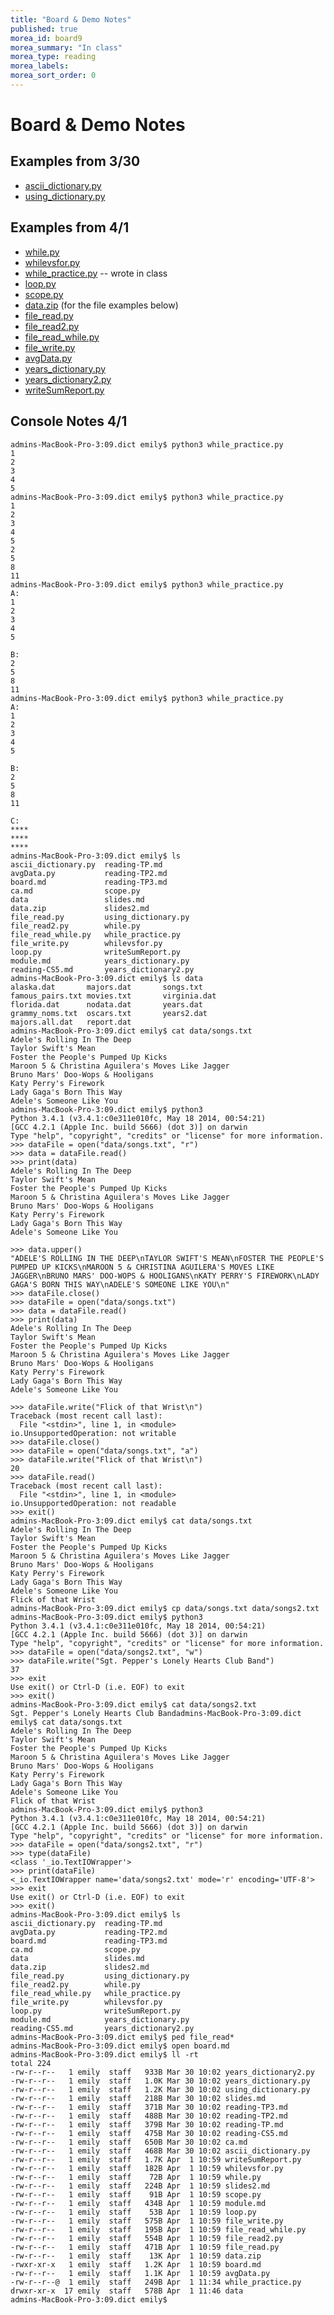 ```yaml
---
title: "Board & Demo Notes"
published: true
morea_id: board9
morea_summary: "In class"
morea_type: reading
morea_labels:
morea_sort_order: 0
---
```


# Board & Demo Notes

## Examples from 3/30

 * [ascii_dictionary.py](ascii_dictionary.py)
 * [using_dictionary.py](using_dictionary.py)

## Examples from 4/1

 * [while.py](while.py)
 * [whilevsfor.py](whilevsfor.py) 
 * [while_practice.py](while_practice.py) -- wrote in class
 * [loop.py](loop.py)
 * [scope.py](scope.py)
 * [data.zip](data.zip) (for the file examples below)
 * [file_read.py](file_read.py)
 * [file_read2.py](file_read2.py)
 * [file_read_while.py](file_read_while.py)
 * [file_write.py](file_write.py)
 * [avgData.py](avgData.py)
 * [years_dictionary.py](years_dictionary.py)
 * [years_dictionary2.py](years_dictionary2.py)
 * [writeSumReport.py](writeSumReport.py)

## Console Notes 4/1

	admins-MacBook-Pro-3:09.dict emily$ python3 while_practice.py 
	1
	2
	3
	4
	5
	admins-MacBook-Pro-3:09.dict emily$ python3 while_practice.py 
	1
	2
	3
	4
	5
	2
	5
	8
	11
	admins-MacBook-Pro-3:09.dict emily$ python3 while_practice.py 
	A:
	1
	2
	3
	4
	5
	
	B:
	2
	5
	8
	11
	admins-MacBook-Pro-3:09.dict emily$ python3 while_practice.py 
	A:
	1
	2
	3
	4
	5
	
	B:
	2
	5
	8
	11
	
	C:
	****
	****
	****
	admins-MacBook-Pro-3:09.dict emily$ ls
	ascii_dictionary.py  reading-TP.md
	avgData.py           reading-TP2.md
	board.md             reading-TP3.md
	ca.md                scope.py
	data                 slides.md
	data.zip             slides2.md
	file_read.py         using_dictionary.py
	file_read2.py        while.py
	file_read_while.py   while_practice.py
	file_write.py        whilevsfor.py
	loop.py              writeSumReport.py
	module.md            years_dictionary.py
	reading-CS5.md       years_dictionary2.py
	admins-MacBook-Pro-3:09.dict emily$ ls data
	alaska.dat       majors.dat       songs.txt
	famous_pairs.txt movies.txt       virginia.dat
	florida.dat      nodata.dat       years.dat
	grammy_noms.txt  oscars.txt       years2.dat
	majors.all.dat   report.dat
	admins-MacBook-Pro-3:09.dict emily$ cat data/songs.txt 
	Adele's Rolling In The Deep
	Taylor Swift's Mean
	Foster the People's Pumped Up Kicks
	Maroon 5 & Christina Aguilera's Moves Like Jagger
	Bruno Mars' Doo-Wops & Hooligans
	Katy Perry's Firework
	Lady Gaga's Born This Way
	Adele's Someone Like You
	admins-MacBook-Pro-3:09.dict emily$ python3
	Python 3.4.1 (v3.4.1:c0e311e010fc, May 18 2014, 00:54:21) 
	[GCC 4.2.1 (Apple Inc. build 5666) (dot 3)] on darwin
	Type "help", "copyright", "credits" or "license" for more information.
	>>> dataFile = open("data/songs.txt", "r")
	>>> data = dataFile.read()
	>>> print(data)
	Adele's Rolling In The Deep
	Taylor Swift's Mean
	Foster the People's Pumped Up Kicks
	Maroon 5 & Christina Aguilera's Moves Like Jagger
	Bruno Mars' Doo-Wops & Hooligans
	Katy Perry's Firework
	Lady Gaga's Born This Way
	Adele's Someone Like You
	
	>>> data.upper()
	"ADELE'S ROLLING IN THE DEEP\nTAYLOR SWIFT'S MEAN\nFOSTER THE PEOPLE'S PUMPED UP KICKS\nMAROON 5 & CHRISTINA AGUILERA'S MOVES LIKE JAGGER\nBRUNO MARS' DOO-WOPS & HOOLIGANS\nKATY PERRY'S FIREWORK\nLADY GAGA'S BORN THIS WAY\nADELE'S SOMEONE LIKE YOU\n"
	>>> dataFile.close()
	>>> dataFile = open("data/songs.txt")
	>>> data = dataFile.read()
	>>> print(data)
	Adele's Rolling In The Deep
	Taylor Swift's Mean
	Foster the People's Pumped Up Kicks
	Maroon 5 & Christina Aguilera's Moves Like Jagger
	Bruno Mars' Doo-Wops & Hooligans
	Katy Perry's Firework
	Lady Gaga's Born This Way
	Adele's Someone Like You
	
	>>> dataFile.write("Flick of that Wrist\n")
	Traceback (most recent call last):
	  File "<stdin>", line 1, in <module>
	io.UnsupportedOperation: not writable
	>>> dataFile.close()
	>>> dataFile = open("data/songs.txt", "a")
	>>> dataFile.write("Flick of that Wrist\n")
	20
	>>> dataFile.read()
	Traceback (most recent call last):
	  File "<stdin>", line 1, in <module>
	io.UnsupportedOperation: not readable
	>>> exit()
	admins-MacBook-Pro-3:09.dict emily$ cat data/songs.txt 
	Adele's Rolling In The Deep
	Taylor Swift's Mean
	Foster the People's Pumped Up Kicks
	Maroon 5 & Christina Aguilera's Moves Like Jagger
	Bruno Mars' Doo-Wops & Hooligans
	Katy Perry's Firework
	Lady Gaga's Born This Way
	Adele's Someone Like You
	Flick of that Wrist
	admins-MacBook-Pro-3:09.dict emily$ cp data/songs.txt data/songs2.txt 
	admins-MacBook-Pro-3:09.dict emily$ python3
	Python 3.4.1 (v3.4.1:c0e311e010fc, May 18 2014, 00:54:21) 
	[GCC 4.2.1 (Apple Inc. build 5666) (dot 3)] on darwin
	Type "help", "copyright", "credits" or "license" for more information.
	>>> dataFile = open("data/songs2.txt", "w")
	>>> dataFile.write("Sgt. Pepper's Lonely Hearts Club Band")
	37
	>>> exit
	Use exit() or Ctrl-D (i.e. EOF) to exit
	>>> exit()
	admins-MacBook-Pro-3:09.dict emily$ cat data/songs2.txt 
	Sgt. Pepper's Lonely Hearts Club Bandadmins-MacBook-Pro-3:09.dict emily$ cat data/songs.txt 
	Adele's Rolling In The Deep
	Taylor Swift's Mean
	Foster the People's Pumped Up Kicks
	Maroon 5 & Christina Aguilera's Moves Like Jagger
	Bruno Mars' Doo-Wops & Hooligans
	Katy Perry's Firework
	Lady Gaga's Born This Way
	Adele's Someone Like You
	Flick of that Wrist
	admins-MacBook-Pro-3:09.dict emily$ python3
	Python 3.4.1 (v3.4.1:c0e311e010fc, May 18 2014, 00:54:21) 
	[GCC 4.2.1 (Apple Inc. build 5666) (dot 3)] on darwin
	Type "help", "copyright", "credits" or "license" for more information.
	>>> dataFile = open("data/songs2.txt", "r")
	>>> type(dataFile)
	<class '_io.TextIOWrapper'>
	>>> print(dataFile)
	<_io.TextIOWrapper name='data/songs2.txt' mode='r' encoding='UTF-8'>
	>>> exit
	Use exit() or Ctrl-D (i.e. EOF) to exit
	>>> exit()
	admins-MacBook-Pro-3:09.dict emily$ ls
	ascii_dictionary.py  reading-TP.md
	avgData.py           reading-TP2.md
	board.md             reading-TP3.md
	ca.md                scope.py
	data                 slides.md
	data.zip             slides2.md
	file_read.py         using_dictionary.py
	file_read2.py        while.py
	file_read_while.py   while_practice.py
	file_write.py        whilevsfor.py
	loop.py              writeSumReport.py
	module.md            years_dictionary.py
	reading-CS5.md       years_dictionary2.py
	admins-MacBook-Pro-3:09.dict emily$ ped file_read*
	admins-MacBook-Pro-3:09.dict emily$ open board.md 
	admins-MacBook-Pro-3:09.dict emily$ ll -rt
	total 224
	-rw-r--r--   1 emily  staff   933B Mar 30 10:02 years_dictionary2.py
	-rw-r--r--   1 emily  staff   1.0K Mar 30 10:02 years_dictionary.py
	-rw-r--r--   1 emily  staff   1.2K Mar 30 10:02 using_dictionary.py
	-rw-r--r--   1 emily  staff   218B Mar 30 10:02 slides.md
	-rw-r--r--   1 emily  staff   371B Mar 30 10:02 reading-TP3.md
	-rw-r--r--   1 emily  staff   488B Mar 30 10:02 reading-TP2.md
	-rw-r--r--   1 emily  staff   379B Mar 30 10:02 reading-TP.md
	-rw-r--r--   1 emily  staff   475B Mar 30 10:02 reading-CS5.md
	-rw-r--r--   1 emily  staff   650B Mar 30 10:02 ca.md
	-rw-r--r--   1 emily  staff   468B Mar 30 10:02 ascii_dictionary.py
	-rw-r--r--   1 emily  staff   1.7K Apr  1 10:59 writeSumReport.py
	-rw-r--r--   1 emily  staff   182B Apr  1 10:59 whilevsfor.py
	-rw-r--r--   1 emily  staff    72B Apr  1 10:59 while.py
	-rw-r--r--   1 emily  staff   224B Apr  1 10:59 slides2.md
	-rw-r--r--   1 emily  staff    91B Apr  1 10:59 scope.py
	-rw-r--r--   1 emily  staff   434B Apr  1 10:59 module.md
	-rw-r--r--   1 emily  staff    53B Apr  1 10:59 loop.py
	-rw-r--r--   1 emily  staff   575B Apr  1 10:59 file_write.py
	-rw-r--r--   1 emily  staff   195B Apr  1 10:59 file_read_while.py
	-rw-r--r--   1 emily  staff   554B Apr  1 10:59 file_read2.py
	-rw-r--r--   1 emily  staff   471B Apr  1 10:59 file_read.py
	-rw-r--r--   1 emily  staff    13K Apr  1 10:59 data.zip
	-rwxr-xr-x   1 emily  staff   1.2K Apr  1 10:59 board.md
	-rw-r--r--   1 emily  staff   1.1K Apr  1 10:59 avgData.py
	-rw-r--r--@  1 emily  staff   249B Apr  1 11:34 while_practice.py
	drwxr-xr-x  17 emily  staff   578B Apr  1 11:46 data
	admins-MacBook-Pro-3:09.dict emily$ 